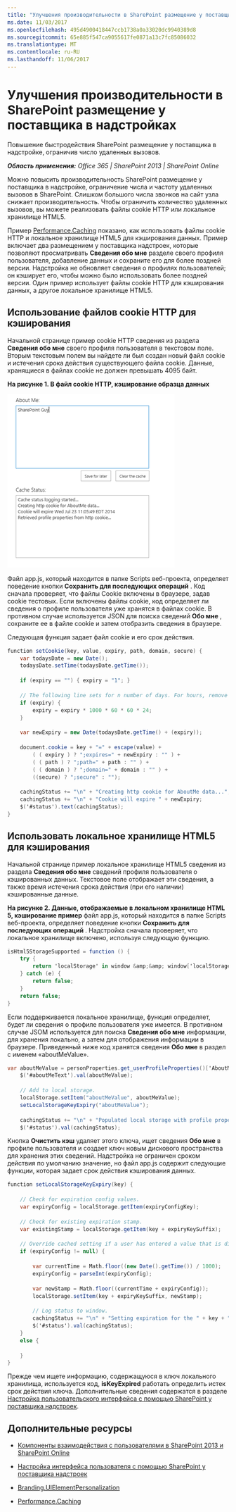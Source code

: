 ```yaml
---
title: "Улучшения производительности в SharePoint размещение у поставщика в надстройках"
ms.date: 11/03/2017
ms.openlocfilehash: 495d4900418447ccb1738a0a33020dc9940389d8
ms.sourcegitcommit: 65e885f547ca9055617fe0871a13c7fc85086032
ms.translationtype: MT
ms.contentlocale: ru-RU
ms.lasthandoff: 11/06/2017
---
```

# <a name="improve-performance-in-sharepoint-provider-hosted-add-ins"></a>Улучшения производительности в SharePoint размещение у поставщика в надстройках

Повышение быстродействия SharePoint размещение у поставщика в надстройке, ограничив число удаленных вызовов.

_**Область применения:** Office 365 | SharePoint 2013 | SharePoint Online_

Можно повысить производительность SharePoint размещение у поставщика в надстройке, ограничение числа и частоту удаленных вызовов в SharePoint. Слишком большого числа звонков на сайт узла снижает производительность. Чтобы ограничить количество удаленных вызовов, вы можете реализовать файлы cookie HTTP или локальное хранилище HTML5.

Пример [Performance.Caching](https://github.com/SharePoint/PnP/tree/dev/Samples/Performance.Caching) показано, как использовать файлы cookie HTTP и локальное хранилище HTML5 для кэширования данных. Пример включает два размещением у поставщика надстроек, которые позволяют просматривать **Сведения обо мне** разделе своего профиля пользователя, добавление данных и сохраните его для более поздней версии. Надстройка не обновляет сведения о профилях пользователей; он кэширует его, чтобы можно было использовать более поздней версии. Один пример использует файлы cookie HTTP для кэширования данных, а другое локальное хранилище HTML5.

## <a name="use-http-cookies-for-caching"></a>Использование файлов cookie HTTP для кэширования

Начальной странице пример cookie HTTP сведения из раздела **Сведения обо мне** своего профиля пользователя в текстовом поле. Вторым текстовым полем вы найдете ли был создан новый файл cookie и истечения срока действия существующего файла cookie. Данные, хранящиеся в файлах cookie не должен превышать 4095 байт.

**На рисунке 1. В файл cookie HTTP, кэширование образца данных**

![В файл cookie HTTP, кэширование образца данных](media/improve-performance-in-sharepoint-provider-hosted-add-ins/c9427295-4242-48df-9aa8-392b58d7f4c6.png)

Файл app.js, который находится в папке Scripts веб-проекта, определяет поведение кнопки **Сохранить для последующих операций** . Код сначала проверяет, что файлы Cookie включены в браузере, задав cookie тестовых. Если включены файлы cookie, код определяет ли сведения о профиле пользователя уже хранятся в файлах cookie. В противном случае используется JSON для поиска сведений **Обо мне** , сохраните ее в файле cookie и затем отобразить сведения в браузере.

Следующая функция задает файл cookie и его срок действия.

```c#
function setCookie(key, value, expiry, path, domain, secure) {
    var todaysDate = new Date();
    todaysDate.setTime(todaysDate.getTime());

    if (expiry == "") { expiry = "1"; }

    // The following line sets for n number of days. For hours, remove * 24. For minutes, remove * 60 * 24.
    if (expiry) {
        expiry = expiry * 1000 * 60 * 60 * 24;
    }

    var newExpiry = new Date(todaysDate.getTime() + (expiry));

    document.cookie = key + "=" + escape(value) +
        ( ( expiry ) ? ";expires=" + newExpiry : "" ) +
        ( ( path ) ? ";path=" + path : "" ) +
        ( ( domain ) ? ";domain=" + domain : "" ) +
        ((secure) ? ";secure" : "");

    cachingStatus += "\n" + "Creating http cookie for AboutMe data...";
    cachingStatus += "\n" + "Cookie will expire " + newExpiry;
    $('#status').text(cachingStatus);
}

```

## <a name="use-html5-local-storage-for-caching"></a>Использовать локальное хранилище HTML5 для кэширования

Начальной странице пример локальное хранилище HTML5 сведения из раздела **Сведения обо мне** сведений профиля пользователя о кэшированных данных. Текстовое поле отображает эти сведения, а также время истечения срока действия (при его наличии) кэшированные данные.

**На рисунке 2. Данные, отображаемые в локальном хранилище HTML 5, кэширование пример** файл app.js, который находится в папке Scripts веб-проекта, определяет поведение кнопки **Сохранить для последующих операций** . Надстройка сначала проверяет, что локальное хранилище включено, используя следующую функцию.

```c#
isHtml5StorageSupported = function () {
    try {
        return 'localStorage' in window &amp;&amp; window['localStorage'] !== null;
    } catch (e) {
        return false;
    }
    return false;
}

```

Если поддерживается локальное хранилище, функция определяет, будет ли сведения о профиле пользователя уже имеется. В противном случае JSOM используется для поиска **Сведения обо мне** информации, для хранения локально, а затем для отображения информации в браузере. Приведенный ниже код хранятся сведения **Обо мне** в раздел с именем «aboutMeValue».

```c#
var aboutMeValue = personProperties.get_userProfileProperties()['AboutMe'];
    $('#aboutMeText').val(aboutMeValue);

    // Add to local storage.
    localStorage.setItem("aboutMeValue", aboutMeValue);
    setLocalStorageKeyExpiry("aboutMeValue");

    cachingStatus += "\n" + "Populated local storage with profile properties...";
    $('#status').val(cachingStatus);

```

Кнопка **Очистить кэш** удаляет этого ключа, ищет сведения **Обо мне** в профиле пользователя и создает ключ новым дискового пространства для хранения этих сведений. Надстройка не ограничен сроком действия по умолчанию значение, но файл app.js содержит следующие функции, которая задает срок действия кэширования данных.

```c#
function setLocalStorageKeyExpiry(key) {

    // Check for expiration config values.
    var expiryConfig = localStorage.getItem(expiryConfigKey);
    
    // Check for existing expiration stamp.
    var existingStamp = localStorage.getItem(key + expiryKeySuffix);    

    // Override cached setting if a user has entered a value that is different than what is stored.
    if (expiryConfig != null) {
                
        var currentTime = Math.floor((new Date().getTime()) / 1000);
        expiryConfig = parseInt(expiryConfig);
        
        var newStamp = Math.floor((currentTime + expiryConfig));
        localStorage.setItem(key + expiryKeySuffix, newStamp);
        
        // Log status to window.        
        cachingStatus += "\n" + "Setting expiration for the " + key + " key...";
        $('#status').val(cachingStatus);
    }    
    else {
       
    }
}

```

Прежде чем ищете информацию, содержащуюся в ключ локального хранилища, используется код, **isKeyExpired** работать определить истек срок действия ключа. Дополнительные сведения содержатся в разделе [Настройка пользовательского интерфейса с помощью SharePoint у поставщика надстроек](customize-the-ux-by-using-sharepoint-provider-hosted-add-ins.md).

## <a name="additional-resources"></a>Дополнительные ресурсы
<a name="bk_addresources"> </a>

- [Компоненты взаимодействия с пользователями в SharePoint 2013 и SharePoint Online](ux-components-in-sharepoint-2013-and-sharepoint-online.md)
    
- [Настройка интерфейса пользователя с помощью SharePoint у поставщика надстроек](customize-the-ux-by-using-sharepoint-provider-hosted-add-ins.md)
    
- [Branding.UIElementPersonalization](https://github.com/SharePoint/PnP/tree/dev/Samples/Branding.UIElementPersonalization)
    
- [Performance.Caching](https://github.com/SharePoint/PnP/tree/dev/Samples/Performance.Caching)
